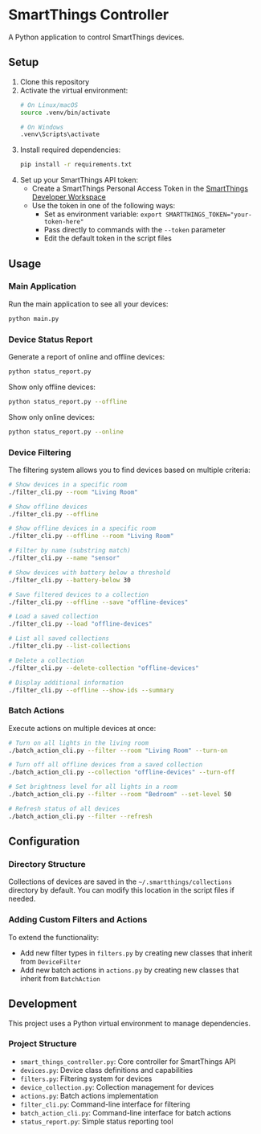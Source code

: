 # SmartThings Controller

A Python application to control SmartThings devices.

## Setup

1. Clone this repository
2. Activate the virtual environment:
   ```bash
   # On Linux/macOS
   source .venv/bin/activate
   
   # On Windows
   .venv\Scripts\activate
   ```
3. Install required dependencies:
   ```bash
   pip install -r requirements.txt
   ```
4. Set up your SmartThings API token:
   - Create a SmartThings Personal Access Token in the [SmartThings Developer Workspace](https://account.smartthings.com/tokens)
   - Use the token in one of the following ways:
     - Set as environment variable: `export SMARTTHINGS_TOKEN="your-token-here"`
     - Pass directly to commands with the `--token` parameter
     - Edit the default token in the script files

## Usage

### Main Application

Run the main application to see all your devices:
```bash
python main.py
```

### Device Status Report

Generate a report of online and offline devices:
```bash
python status_report.py
```

Show only offline devices:
```bash
python status_report.py --offline
```

Show only online devices:
```bash
python status_report.py --online
```

### Device Filtering

The filtering system allows you to find devices based on multiple criteria:

```bash
# Show devices in a specific room
./filter_cli.py --room "Living Room"

# Show offline devices
./filter_cli.py --offline

# Show offline devices in a specific room
./filter_cli.py --offline --room "Living Room"

# Filter by name (substring match)
./filter_cli.py --name "sensor"

# Show devices with battery below a threshold
./filter_cli.py --battery-below 30

# Save filtered devices to a collection
./filter_cli.py --offline --save "offline-devices"

# Load a saved collection
./filter_cli.py --load "offline-devices"

# List all saved collections
./filter_cli.py --list-collections

# Delete a collection
./filter_cli.py --delete-collection "offline-devices"

# Display additional information
./filter_cli.py --offline --show-ids --summary
```

### Batch Actions

Execute actions on multiple devices at once:

```bash
# Turn on all lights in the living room
./batch_action_cli.py --filter --room "Living Room" --turn-on

# Turn off all offline devices from a saved collection
./batch_action_cli.py --collection "offline-devices" --turn-off

# Set brightness level for all lights in a room
./batch_action_cli.py --filter --room "Bedroom" --set-level 50

# Refresh status of all devices
./batch_action_cli.py --filter --refresh
```

## Configuration

### Directory Structure

Collections of devices are saved in the `~/.smartthings/collections` directory by default. You can modify this location in the script files if needed.

### Adding Custom Filters and Actions

To extend the functionality:

- Add new filter types in `filters.py` by creating new classes that inherit from `DeviceFilter`
- Add new batch actions in `actions.py` by creating new classes that inherit from `BatchAction`

## Development

This project uses a Python virtual environment to manage dependencies.

### Project Structure

- `smart_things_controller.py`: Core controller for SmartThings API
- `devices.py`: Device class definitions and capabilities
- `filters.py`: Filtering system for devices
- `device_collection.py`: Collection management for devices
- `actions.py`: Batch actions implementation
- `filter_cli.py`: Command-line interface for filtering
- `batch_action_cli.py`: Command-line interface for batch actions
- `status_report.py`: Simple status reporting tool
